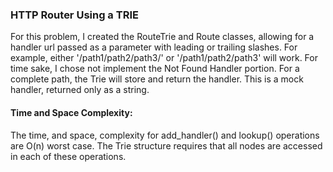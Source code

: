 ### HTTP Router Using a TRIE

For this problem, I created the RouteTrie and Route classes, allowing for a handler url passed as a parameter with leading or trailing slashes.  For example, either '/path1/path2/path3/' or '/path1/path2/path3' will work.  For time sake, I chose not implement the Not Found Handler portion.  For a complete path, the Trie will store and return the handler.  This is a mock handler, returned only as a string.

#### Time and Space Complexity:

The time, and space, complexity for add_handler() and lookup() operations are O(n) worst case.  The Trie structure requires that all nodes are accessed in each of these operations.

